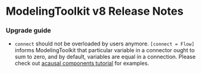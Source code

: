 # ModelingToolkit v8 Release Notes


### Upgrade guide

- `connect` should not be overloaded by users anymore. `[connect = Flow]`
  informs ModelingToolkit that particular variable in a connector ought to sum
  to zero, and by default, variables are equal in a connection. Please check out
  [acausal components tutorial](https://mtk.sciml.ai/dev/tutorials/acausal_components/)
  for examples.
